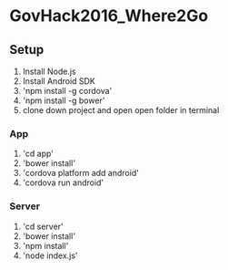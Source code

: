 # GovHack2016_Where2Go
## Setup
1. Install Node.js
2. Install Android SDK
3. 'npm install -g cordova'
4. 'npm install -g bower'
5. clone down project and open open folder in terminal
### App 
1. 'cd app'
2. 'bower install'
3. 'cordova platform add android'
4. 'cordova run android'
### Server
1. 'cd server'
2. 'bower install'
3. 'npm install'
4. 'node index.js'